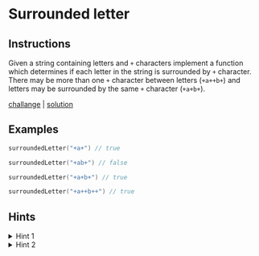 # Surrounded letter

## Instructions

Given a string containing letters and `+` characters implement a function which determines if each letter in the string
is surrounded by `+` character. There may be more than one `+` character between letters (`+a++b+`) and letters may be
surrounded by the same `+` character (`+a+b+`).

[challange](challange.kt) | [solution](solution.kt)

## Examples

```kotlin
surroundedLetter("+a+") // true

surroundedLetter("+ab+") // false

surroundedLetter("+a+b+") // true

surroundedLetter("+a++b++") // true
```

## Hints

<details>
<summary>Hint 1</summary>
Use can use regex to determine number of available patterns (plus character ; letter ; plus character) in the string.
</details>


<details>
<summary>Hint 2</summary>
You can also get number of available letters in the string.
</details>
